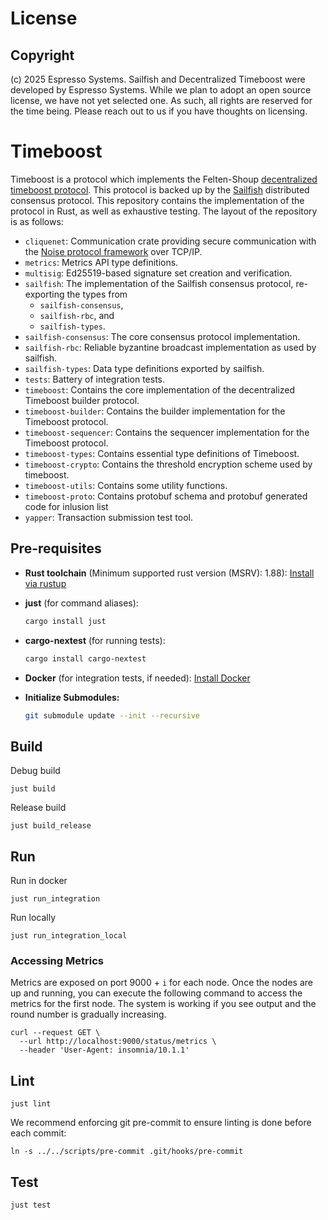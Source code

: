 # License
## Copyright
(c) 2025 Espresso Systems. Sailfish and Decentralized Timeboost were developed by Espresso Systems. While we plan to adopt an open source license, we have not yet selected one. As such, all rights are reserved for the time being. Please reach out to us if you have thoughts on licensing.

# Timeboost

Timeboost is a protocol which implements the Felten-Shoup
[decentralized timeboost protocol][timeboost]. This protocol is backed up by the
[Sailfish][sailfish] distributed consensus protocol. This repository contains the implementation
of the protocol in Rust, as well as exhaustive testing. The layout of the repository is as follows:

- `cliquenet`: Communication crate providing secure communication with the
   [Noise protocol framework][noise] over TCP/IP.
- `metrics`: Metrics API type definitions.
- `multisig`: Ed25519-based signature set creation and verification.
- `sailfish`: The implementation of the Sailfish consensus protocol, re-exporting the types from
   - `sailfish-consensus`,
   - `sailfish-rbc`, and
   - `sailfish-types`.
- `sailfish-consensus`: The core consensus protocol implementation.
- `sailfish-rbc`: Reliable byzantine broadcast implementation as used by sailfish.
- `sailfish-types`: Data type definitions exported by sailfish.
- `tests`: Battery of integration tests.
- `timeboost`: Contains the core implementation of the decentralized Timeboost builder protocol.
- `timeboost-builder`: Contains the builder implementation for the Timeboost protocol.
- `timeboost-sequencer`: Contains the sequencer implementation for the Timeboost protocol.
- `timeboost-types`: Contains essential type definitions of Timeboost.
- `timeboost-crypto`: Contains the threshold encryption scheme used by timeboost.
- `timeboost-utils`: Contains some utility functions.
- `timeboost-proto`: Contains protobuf schema and protobuf generated code for inlusion list
- `yapper`: Transaction submission test tool.

## Pre-requisites
- **Rust toolchain** (Minimum supported rust version (MSRV): 1.88): [Install via rustup](https://rustup.rs/)
- **just** (for command aliases):
  ```sh
  cargo install just
  ```
- **cargo-nextest** (for running tests):
  ```sh
  cargo install cargo-nextest
  ```
- **Docker** (for integration tests, if needed): [Install Docker](https://docs.docker.com/get-docker/)

- **Initialize Submodules:**
   ```sh
   git submodule update --init --recursive
   ```

## Build

Debug build
```shell
just build
```

Release build
```shell
just build_release
```

## Run

Run in docker
```shell
just run_integration
```

Run locally
```shell
just run_integration_local
```

### Accessing Metrics

Metrics are exposed on port 9000 + `i` for each node. Once the nodes are up and running, you
can execute the following command to access the metrics for the first node. The system is working
if you see output and the round number is gradually increasing.

```shell
curl --request GET \
  --url http://localhost:9000/status/metrics \
  --header 'User-Agent: insomnia/10.1.1'
```

## Lint

```shell
just lint
```

We recommend enforcing git pre-commit to ensure linting is done before each commit:

``` shell
ln -s ../../scripts/pre-commit .git/hooks/pre-commit
```

## Test

```shell
just test
```

[noise]: https://noiseprotocol.org/
[sailfish]: https://eprint.iacr.org/2024/472.pdf
[timeboost]: https://github.com/OffchainLabs/decentralized-timeboost-spec